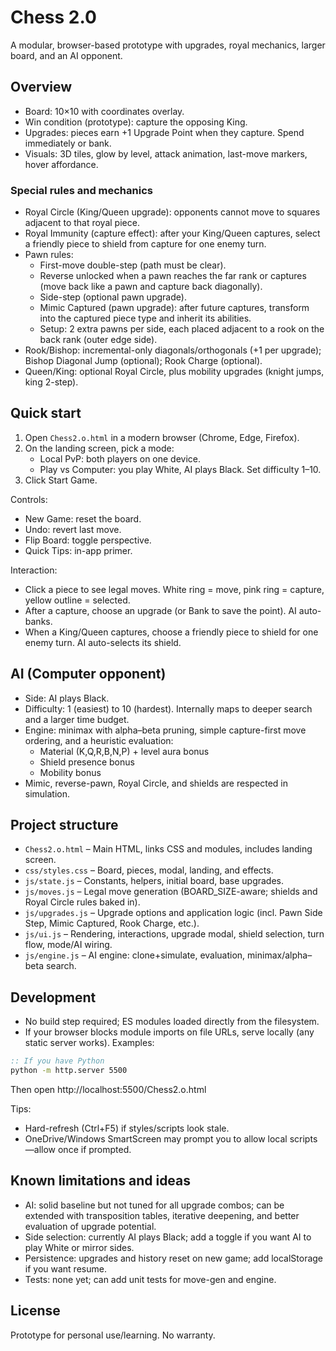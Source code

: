 # Chess 2.0

A modular, browser-based prototype with upgrades, royal mechanics, larger board, and an AI opponent.

## Overview
- Board: 10×10 with coordinates overlay.
- Win condition (prototype): capture the opposing King.
- Upgrades: pieces earn +1 Upgrade Point when they capture. Spend immediately or bank.
- Visuals: 3D tiles, glow by level, attack animation, last-move markers, hover affordance.

### Special rules and mechanics
- Royal Circle (King/Queen upgrade): opponents cannot move to squares adjacent to that royal piece.
- Royal Immunity (capture effect): after your King/Queen captures, select a friendly piece to shield from capture for one enemy turn.
- Pawn rules:
  - First-move double-step (path must be clear).
  - Reverse unlocked when a pawn reaches the far rank or captures (move back like a pawn and capture back diagonally).
  - Side-step (optional pawn upgrade).
  - Mimic Captured (pawn upgrade): after future captures, transform into the captured piece type and inherit its abilities.
  - Setup: 2 extra pawns per side, each placed adjacent to a rook on the back rank (outer edge side).
- Rook/Bishop: incremental-only diagonals/orthogonals (+1 per upgrade); Bishop Diagonal Jump (optional); Rook Charge (optional).
- Queen/King: optional Royal Circle, plus mobility upgrades (knight jumps, king 2-step).

## Quick start
1. Open `Chess2.o.html` in a modern browser (Chrome, Edge, Firefox).
2. On the landing screen, pick a mode:
   - Local PvP: both players on one device.
   - Play vs Computer: you play White, AI plays Black. Set difficulty 1–10.
3. Click Start Game.

Controls:
- New Game: reset the board.
- Undo: revert last move.
- Flip Board: toggle perspective.
- Quick Tips: in-app primer.

Interaction:
- Click a piece to see legal moves. White ring = move, pink ring = capture, yellow outline = selected.
- After a capture, choose an upgrade (or Bank to save the point). AI auto-banks.
- When a King/Queen captures, choose a friendly piece to shield for one enemy turn. AI auto-selects its shield.

## AI (Computer opponent)
- Side: AI plays Black.
- Difficulty: 1 (easiest) to 10 (hardest). Internally maps to deeper search and a larger time budget.
- Engine: minimax with alpha–beta pruning, simple capture-first move ordering, and a heuristic evaluation:
  - Material (K,Q,R,B,N,P) + level aura bonus
  - Shield presence bonus
  - Mobility bonus
- Mimic, reverse-pawn, Royal Circle, and shields are respected in simulation.

## Project structure
- `Chess2.o.html` – Main HTML, links CSS and modules, includes landing screen.
- `css/styles.css` – Board, pieces, modal, landing, and effects.
- `js/state.js` – Constants, helpers, initial board, base upgrades.
- `js/moves.js` – Legal move generation (BOARD_SIZE-aware; shields and Royal Circle rules baked in).
- `js/upgrades.js` – Upgrade options and application logic (incl. Pawn Side Step, Mimic Captured, Rook Charge, etc.).
- `js/ui.js` – Rendering, interactions, upgrade modal, shield selection, turn flow, mode/AI wiring.
- `js/engine.js` – AI engine: clone+simulate, evaluation, minimax/alpha–beta search.

## Development
- No build step required; ES modules loaded directly from the filesystem.
- If your browser blocks module imports on file URLs, serve locally (any static server works). Examples:

```bat
:: If you have Python
python -m http.server 5500
```

Then open http://localhost:5500/Chess2.o.html

Tips:
- Hard-refresh (Ctrl+F5) if styles/scripts look stale.
- OneDrive/Windows SmartScreen may prompt you to allow local scripts—allow once if prompted.

## Known limitations and ideas
- AI: solid baseline but not tuned for all upgrade combos; can be extended with transposition tables, iterative deepening, and better evaluation of upgrade potential.
- Side selection: currently AI plays Black; add a toggle if you want AI to play White or mirror sides.
- Persistence: upgrades and history reset on new game; add localStorage if you want resume.
- Tests: none yet; can add unit tests for move-gen and engine.

## License
Prototype for personal use/learning. No warranty.
